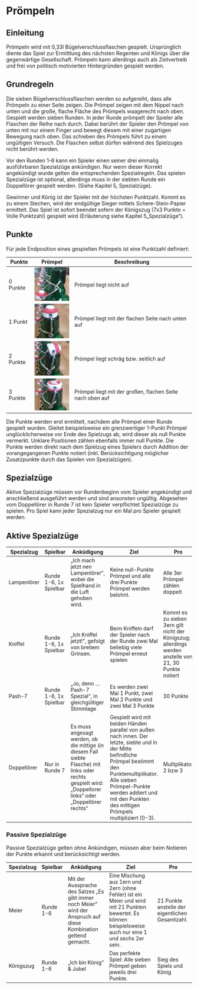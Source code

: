 # Prömpeln

## Einleitung

Prömpeln wird mit 0,33l Bügelverschlussflaschen gespielt. Ursprünglich diente das Spiel zur Ermittlung des nächsten Regenten und Königs über die gegenwärtige Gesellschaft. Prömpeln kann allerdings auch als Zeitvertreib und frei von politisch motivierten Hintergründen gespielt werden.

## Grundregeln

Die sieben Bügelverschlussflaschen werden so aufgereiht, dass alle Prömpeln zu einer Seite zeigen. Die Prömpel zeigen mit dem Nippel nach unten und die große, flache Fläche des Prömpels waagerecht nach oben.
Gespielt werden sieben Runden. In jeder Runde prömpelt der Spieler alle Flaschen der Reihe nach durch. Dabei berührt der Spieler den Prömpel von unten mit nur einem Finger und bewegt diesem mit einer zugartigen Bewegung nach oben. Das schieben des Prömpels führt zu einem ungültigen Versuch. Die Flaschen selbst dürfen während des Spielzuges nicht berührt werden.

Vor den Runden 1-6 kann ein Spieler einen seiner drei einmalig ausführbaren Spezialzüge ankündigen. Nur wenn dieser Korrekt angekündigt wurde gelten die entsprechenden Spezialregeln. Das spielen Spezialzüge ist optional, allerdings muss in der siebten Runde ein Doppellörer gespielt werden. (Siehe Kapitel 5, Spezialzüge).

Gewinner und König ist der Spieler mit der höchsten Punktzahl. Kommt es zu einem Stechen, wird der endgültige Sieger mittels Schere-Stein-Papier ermittelt. Das Spiel ist sofort beendet sofern der Königszug (7x3 Punkte = Volle Punktzahl) gespielt wird (Erläuterung siehe Kapitel 5„Spezialzüge“).

## Punkte

Für jede Endposition eines gespielten Prömpels ist eine Punktzahl definiert:

| Punkte   | Prömpel | Beschreibung                                              |
|----------|---------|-----------------------------------------------------------|
| 0 Punkte |![_proempeln1](_proempeln1.png)| Prömpel liegt nicht auf                                   |
| 1 Punkt  |![_proempeln2](_proempeln2.png)| Prömpel liegt mit der flachen Seite nach unten auf        |
| 2 Punkte |![_proempeln3](_proempeln3.png)| Prömpel liegt schräg bzw. seitlich auf                    |
| 3 Punkte |![_proempeln4](_proempeln4.png)| Prömpel liegt mit der großen, flachen Seite nach oben auf |

Die Punkte werden erst ermittelt, nachdem alle Prömpel einer Runde gespielt wurden. Gleitet beispielsweise ein grenzwertiger 1-Punkt Prömpel unglücklicherweise vor Ende des Spielzugs ab, wird dieser als null Punkte vermerkt. Unklare Positionen zählen ebenfalls immer null Punkte. Die Punkte werden direkt nach dem Spielzug eines Spielers durch Addition der vorangegangenen Punkte notiert (inkl. Berücksichtigung möglicher Zusatzpunkte durch das Spielen von Spezialzügen).

## Spezialzüge

Aktive Spezialzüge müssen vor Rundenbeginn vom Spieler angekündigt und anschließend ausgeführt werden und sind ansonsten ungültig. Abgesehen vom Doppellörer in Runde 7 ist kein Spieler verpflichtet Spezialzüge zu spielen. Pro Spiel kann jeder Spezialzug nur ein Mal pro Spieler gespielt werden.

## Aktive Spezialzüge

|Spezialzug|Spielbar|Anküdigung|Ziel|Pro|Con|
|---|---|---|---|---|---|
|Lampenlörer|Runde 1-6, 1x Spielbar|„Ich mach jetzt nen Lampenlörer“, wobei die Spielhand in die Luft gehoben wird.|Keine null-Punkte Prömpel und alle drei Punkte Prömpel werden belohnt.|Alle 3er Prömpel zählen doppelt|Alle 0er Prömpel zählen minus 3|
|Kniffel|Runde 1-6, 1x Spielbar|„Ich Kniffel jetzt!“, gefolgt von breitem Grinsen.|Beim Kniffeln darf der Spieler nach der Runde zwei Mal beliebig viele Prömpel erneut spielen|Kommt es zu sieben 3ern gilt nicht der Königszug; allerdings werden anstelle von 21, 30 Punkte notiert|N/A, alle Punkte zählen|
|Pash-7|Runde 1-6, 1x Spielbar|„Jo, denn … Pash-7 Spezial“, in gleichgültiger Stimmlage|Es werden zwei Mal 1 Punkt, zwei Mal 2 Punkte und zwei Mal 3 Punkte|30 Punkte|N/A, alle Punkte zählen|
|Doppellörer|Nur in Runde 7|Es muss angesagt werden, ob die mittige (in diesem Fall siebte Flasche) mit links oder rechts gespielt wird: „Doppellorer links“ oder „Doppellörer rechts“|Gespielt wird mit beiden Händen parallel von außen nach innen. Der letzte, siebte und in der Mitte befindliche Prömpel bestimmt den Punktemultiplikator. Alle sieben Prömpel-Punkte werden addiert und mit den Punkten des mittigen Prömpels multipliziert (0-3).| Mulitplikator 2 bzw 3|Mulitplikator 1 bzw 0|

### Passive Spezialzüge

Passive Spezialzüge gelten ohne Ankündigen, müssen aber beim Notieren der Punkte erkannt und berücksichtigt werden.

|Spezialzug|Spielbar|Anküdigung|Ziel|Pro|
|---|---|---|---|---|
|Meier|Runde 1-6|Mit der Aussprache des Satzes „Es gibt immer noch Meier“ wird der Anspruch auf diese Kombination geltend gemacht.|Eine Mischung aus 1ern und 2ern (ohne Fehler) ist ein Meier und wird mit 21 Punkten bewertet. Es können beispielsweise auch nur eine 1 und sechs 2er sein.|21 Punkte anstelle der eigentlichen Gesamtzahl.|
|Königszug|Runde 1-6|„Ich bin König“ & Jubel|Das perfekte Spiel: Alle sieben Prömpel geben jeweils drei Punkte.|Sieg des Spiels und König|
